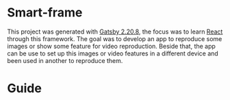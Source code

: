 # Smart-frame

This project was generated with [Gatsby 2.20.8](https://www.gatsbyjs.org/docs/), the focus was to learn [React](https://reactjs.org/docs/getting-started.html) through this framework. The goal was to develop an app to reproduce some images or show some feature for video reproduction. Beside that, the app can be use to set up this images or video features in a different device and been used in another to reproduce them. 

# Guide
